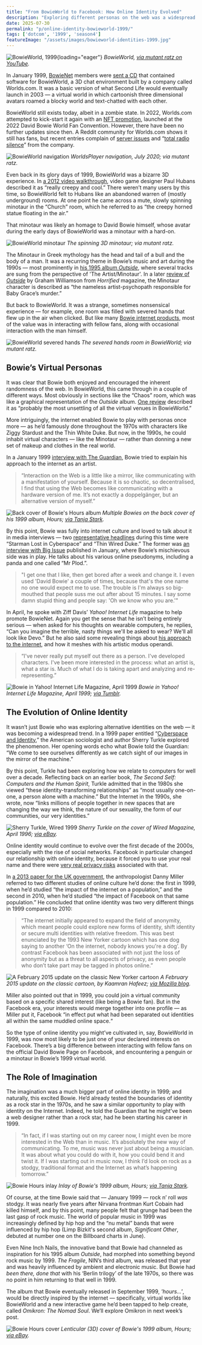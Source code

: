 ```yaml
---
title: "From BowieWorld to Facebook: How Online Identity Evolved"
description: "Exploring different personas on the web was a widespread trend in the late-1990s. Later, Facebook would neuter online identity, but in 1999 you could invent virtual characters on sites like BowieWorld."
date: 2025-07-30
permalink: "p/online-identity-bowieworld-1999/"
tags: ['dotcom', '1999', 'season4']
featureImage: "/assets/images/bowieworld-identities-1999.jpg"
---
```


![BowieWorld, 1999](/assets/images/bowieworld-identities-1999.jpg){loading="eager"}
*BowieWorld, [via mutant ratz on YouTube](https://www.youtube.com/watch?v=snCjwCgb-ac).*

In January 1999, [BowieNet](/p/bowienet-launch-1998/) members were [sent a CD](https://www.davidbowie.com/1999/1999/01/21/worlds-away) that contained software for BowieWorld, a 3D chat environment built by a company called Worlds.com. It was a basic version of what Second Life would eventually launch in 2003 — a virtual world in which cartoonish three dimensional avatars roamed a blocky world and text-chatted with each other.

BowieWorld still exists today, albeit in a zombie state. In 2022, Worlds.com attempted to kick-start it again with an [NFT promotion](https://www.worlds.com/bowieworld-nft-drop), launched at the 2022 David Bowie World Fan Convention. However, there have been no further updates since then. A Reddit community for Worlds.com shows it still has fans, but recent entries complain of [server issues](https://www.reddit.com/r/worldsonline/comments/1lym1sb/are_the_servers_down/) and “[total radio silence](https://www.reddit.com/r/worldsonline/comments/1h1tb0f/this_is_starting_to_seem_like_its_the_end_of_the/)” from the company.

![BowieWorld navigation](/assets/images/bowieworld-2-chaos.jpg)
*WorldsPlayer navigation, July 2020; via mutant ratz.*

Even back in its glory days of 1999, BowieWorld was a bizarre 3D experience. In [a 2012 video walkthrough](https://www.youtube.com/watch?v=uyXiPgl1NVU), video game designer Paul Hubans described it as “really creepy and cool.” There weren’t many users by this time, so BowieWorld felt to Hubans like an abandoned warren of (mostly underground) rooms. At one point he came across a mute, slowly spinning minotaur in the “Church” room, which he referred to as “the creepy horned statue floating in the air.”

That minotaur was likely an homage to David Bowie himself, whose avatar during the early days of BowieWorld was a minotaur with a hard-on.

![BowieWorld minotaur](/assets/images/minotaur-bowieworld.jpg)
*The spinning 3D minotaur; via mutant ratz.*

The Minotaur in Greek mythology has the head and tail of a bull and the body of a man. It was a recurring theme in Bowie’s music and art during the 1990s — most prominently in [his 1995 album *Outside*](/p/david-bowie-website-1995-1997/), where several tracks are sung from the perspective of 'The Artist/Minotaur'. In a later [review of *Outside*](https://www.horrifiedmagazine.co.uk/other/weird-90s-david-bowies-outside/) by Graham Williamson from *Horrified* magazine, the Minotaur character is described as “the nameless artist-psychopath responsible for Baby Grace’s murder.”

But back to BowieWorld. It was a strange, sometimes nonsensical experience — for example, one room was filled with severed hands that flew up in the air when clicked. But like many [Bowie internet products](/p/bowienet-the-inside-story/), most of the value was in interacting with fellow fans, along with occasional interaction with the man himself.

![BowieWorld severed hands](/assets/images/bowieworld-severedhands.jpg)
*The severed hands room in BowieWorld; via mutant ratz.*

## Bowie’s Virtual Personas

It was clear that Bowie both enjoyed and encouraged the inherent randomness of the web. In BowieWorld, this came through in a couple of different ways. Most obviously in sections like the “Chaos” room, which was like a graphical representation of the *Outside* album. [One review](https://www.dailydot.com/debug/david-bowie-world-virtual-3d/) described it as “probably the most unsettling of all the virtual venues in BowieWorld.” 

More intriguingly, the internet enabled Bowie to play with personas once more — as he’d famously done throughout the 1970s with characters like Ziggy Stardust and the Thin White Duke. But now, in the 1990s, he could inhabit virtual characters — like the Minotaur — rather than donning a new set of makeup and clothes in the real world.

In a January 1999 [interview with The Guardian](https://www.theguardian.com/technology/1999/jan/15/internet1), Bowie tried to explain his approach to the internet as an artist. 

> “Interaction on the Web is a little like a mirror, like communicating with a manifestation of yourself. Because it is so chaotic, so decentralised, I find that using the Web becomes like communicating with a hardware version of me. It’s not exactly a doppelgänger, but an alternative version of myself.”

![Back cover of Bowie's Hours album](/assets/images/david-bowie-hours-backcover.jpg)
*Multiple Bowies on the back cover of his 1999 album, Hours; [via Tanja Stark](https://tanjastark.com/david-bowie-hours-trasera/).*

By this point, Bowie was fully into internet culture and loved to talk about it in media interviews — two [representative headlines](http://gurney.freeservers.com/bowie/articles/) during this time were “Starman Lost in Cyberspace” and “Thin Wired Duke.” The former was [an interview with Big Issue](http://gurney.freeservers.com/bowie/articles/dbbi9901.html) published in January, where Bowie’s mischievous side was in play. He talks about his various online pseudonyms, including a panda and one called “Mr Plod.”.

> "I get one that I like, then get bored after a week and change it. I even used 'David Bowie' a couple of times, because that's the one name no one would expect me to use. The trouble is I'm always so big-mouthed that people suss me out after about 15 minutes. I say some damn stupid thing and people say: 'Oh we know who you are.'"

In April, he spoke with Ziff Davis’ *Yahoo! Internet Life* magazine to help promote BowieNet. Again you get the sense that he isn’t being entirely serious — when asked for his thoughts on wearable computers, he replies, “Can you imagine the terrible, nasty things we'll be asked to wear? We'll all look like Devo.” But he also said some revealing things about [his approach to the internet](http://gurney.freeservers.com/bowie/articles/dbya9904.html), and how it meshes with his artistic modus operandi.

> “I've never really put myself out there as a person. I've developed characters. I've been more interested in the process: what an artist is, what a star is. Much of what I do is taking apart and analyzing and re-representing.”

![Bowie in Yahoo! Internet Life Magazine, April 1999](/assets/images/bowie-yahoolife-april1999.jpg)
*Bowie in Yahoo! Internet Life Magazine, April 1999; [via Tumblr](https://www.tumblr.com/y2kaestheticinstitute/155183107509/david-bowie-in-yahoo-internet-life-magazine).*

## The Evolution of Online Identity

It wasn’t just Bowie who was exploring alternative identities on the web — it was becoming a widespread trend. In a 1999 paper entitled “[Cyberspace and Identity](https://www.dhi.ac.uk/san/waysofbeing/data/communities-murphy-turkle-1999b.pdf),” the American sociologist and author Sherry Turkle explored the phenomenon. Her opening words echo what Bowie told the Guardian: “We come to see ourselves differently as we catch sight of our images in the mirror of the machine.”

By this point, Turkle had been exploring how we relate to computers for well over a decade. Reflecting back on an earlier book, *The Second Self: Computers and the Human Spirit*, Turkle admitted that in the 1980s she viewed “these identity-transforming relationships” as “most usually one-on-one, a person alone with a machine.” But the Internet in the 1990s, she wrote, now “links millions of people together in new spaces that are changing the way we think, the nature of our sexuality, the form of our communities, our very identities.”

![Sherry Turkle, Wired 1999](/assets/images/sherry-turkle-april-1996.jpg)
*Sherry Turkle on the cover of Wired Magazine, April 1996; [via eBay](https://www.ebay.co.uk/itm/404045840171).*

Online identity would continue to evolve over the first decade of the 2000s, especially with the rise of social networks. Facebook in particular changed our relationship with online identity, because it forced you to use your real name and there were [very real privacy risks](/p/internet-2007/) associated with that.

In [a 2013 paper for the UK government](https://assets.publishing.service.gov.uk/media/5a7ba4ffed915d4147621b56/13-504-relationship-between-identities-online-and-offline.pdf), the anthropologist Danny Miller referred to two different studies of online culture he’d done: the first in 1999, when he’d studied “the impact of the internet on a population,” and the second in 2010, when he’d studied “the impact of Facebook on that same population.” He concluded that online identity was two very different things in 1999 compared to 2010:

> “The internet initially appeared to expand the field of anonymity, which meant people could explore new forms of identity, shift identity or secure multi identities with relative freedom. This was best enunciated by the 1993 New Yorker cartoon which has one dog saying to another ‘On the internet, nobody knows you're a dog’. By contrast Facebook has been associated with not just the loss of anonymity but as a threat to all aspects of privacy, as even people who don’t take part may be tagged in photos online.”

![A February 2015 update on the classic New Yorker cartoon](/assets/images/nobody-knows-dog-feb2015.png)
*A February 2015 update on the classic cartoon, by Kaamran Hafeez; [via Mozilla blog](https://blog.mozilla.org/en/firefox/irl-on-the-internet-no-one-knows-youre-doggo/).*

Miller also pointed out that in 1999, you could join a virtual community based on a specific shared interest (like being a Bowie fan). But in the Facebook era, your interests would merge together into one profile — as Miller put it, Facebook “in effect put what had been separated out identities all within the same muddled online space.“ 

So the type of online identity you might’ve cultivated in, say, BowieWorld in 1999, was now most likely to be just one of your declared interests on Facebook. There’s a big difference between interacting with fellow fans on the official David Bowie Page on Facebook, and encountering a penguin or a minotaur in Bowie’s 1999 virtual world.

## The Role of Imagination

The imagination was a much bigger part of online identity in 1999; and naturally, this excited Bowie. He’d already tested the boundaries of identity as a rock star in the 1970s, and he saw a similar opportunity to play with identity on the Internet. Indeed, he told the Guardian that he might’ve been a web designer rather than a rock star, had he been starting his career in 1999.

> “In fact, if I was starting out on my career now, I might even be more interested in the Web than in music. It’s absolutely the new way of communicating. To me, music was never just about being a musician. It was about what you could do with it, how you could bend it and twist it. If I was starting out in music now, I think I’d look on rock as a stodgy, traditional format and the Internet as what’s happening tomorrow.”

![Bowie Hours inlay](/assets/images/david_bowie_hours-inlay.jpg)
*Inlay of Bowie's 1999 album, Hours; [via Tanja Stark](https://tanjastark.com/david_bowie_-_hours-inlay/).*

Of course, at the time Bowie said that — January 1999 — rock n’ roll *was* stodgy. It was nearly five years after Nirvana frontman Kurt Cobain had killed himself, and by this point, many people felt that grunge had been the last gasp of rock music. The world of popular music in 1999 was increasingly defined by hip hop and the “nu metal” bands that were influenced by hip hop (Limp Bizkit's second album, *Significant Other*, debuted at number one on the Billboard charts in June).

Even Nine Inch Nails, the innovative band that Bowie had channeled as inspiration for his 1995 album *Outside*, had morphed into something beyond rock music by 1999. *The Fragile*, NIN’s third album, was released that year and was heavily influenced by ambient and electronic music. But Bowie had *been there, done that* with his ‘Berlin trilogy’ of the late 1970s, so there was no point in him returning to that well in 1999. 

The album that Bowie eventually released in September 1999, *'hours...'*, would be directly inspired by the internet — specifically, virtual worlds like BowieWorld and a new interactive game he’d been tapped to help create, called *Omikron: The Nomad Soul*. We’ll explore Omikron in next week’s post.

![Bowie Hours cover](/assets/images/bowie-hours-lenticular-cover.jpg)
*Lenticular (3D) cover of Bowie's 1999 album, Hours; [via eBay](https://www.ebay.co.uk/itm/126067578508).*